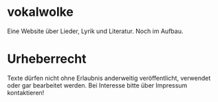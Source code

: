 # vokalwolke
Eine Website über Lieder, Lyrik und Literatur. Noch im Aufbau.

# Urheberrecht
Texte dürfen nicht ohne Erlaubnis anderweitig veröffentlicht, verwendet oder gar bearbeitet werden. Bei Interesse bitte über Impressum kontaktieren!
 
